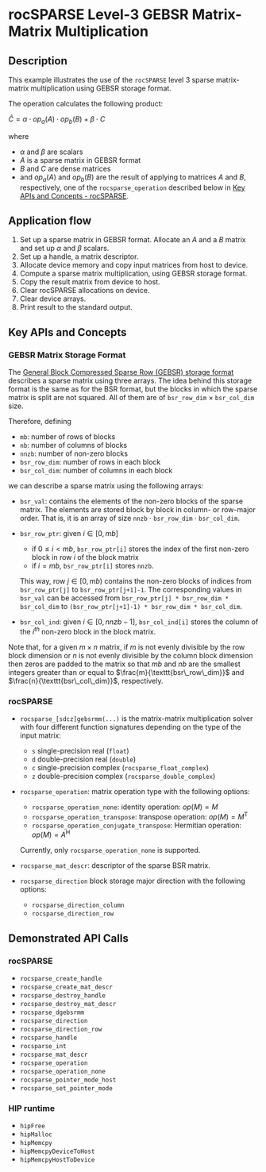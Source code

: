 # rocSPARSE Level-3 GEBSR Matrix-Matrix Multiplication

## Description

This example illustrates the use of the `rocSPARSE` level 3 sparse matrix-matrix multiplication using GEBSR storage format.

The operation calculates the following product:

$\hat{C} = \alpha \cdot op_a(A) \cdot op_b(B) + \beta \cdot C$

where

- $\alpha$ and $\beta$ are scalars
- $A$ is a sparse matrix in GEBSR format
- $B$ and $C$ are dense matrices
- and $op_a(A)$ and $op_b(B)$ are the result of applying to matrices $A$ and $B$, respectively, one of the `rocsparse_operation` described below in [Key APIs and Concepts - rocSPARSE](#rocsparse).

## Application flow

1. Set up a sparse matrix in GEBSR format. Allocate an $A$ and a $B$ matrix and set up $\alpha$ and $\beta$ scalars.
2. Set up a handle, a matrix descriptor.
3. Allocate device memory and copy input matrices from host to device.
4. Compute a sparse matrix multiplication, using GEBSR storage format.
5. Copy the result matrix from device to host.
6. Clear rocSPARSE allocations on device.
7. Clear device arrays.
8. Print result to the standard output.

## Key APIs and Concepts

### GEBSR Matrix Storage Format

The [General Block Compressed Sparse Row (GEBSR) storage format](https://rocm.docs.amd.com/projects/rocSPARSE/en/latest/how-to/basics.html#gebsr-storage-format) describes a sparse matrix using three arrays. The idea behind this storage format is the same as for the BSR format, but the blocks in which the sparse matrix is split are not squared. All of them are of `bsr_row_dim` $\times$ `bsr_col_dim` size.

Therefore, defining

- `mb`: number of rows of blocks
- `nb`: number of columns of blocks
- `nnzb`: number of non-zero blocks
- `bsr_row_dim`: number of rows in each block
- `bsr_col_dim`: number of columns in each block

we can describe a sparse matrix using the following arrays:

- `bsr_val`: contains the elements of the non-zero blocks of the sparse matrix. The elements are stored block by block in column- or row-major order. That is, it is an array of size `nnzb` $\cdot$ `bsr_row_dim` $\cdot$ `bsr_col_dim`.

- `bsr_row_ptr`: given $i \in [0, mb]$
  - if $` 0 \leq i < mb `$, `bsr_row_ptr[i]` stores the index of the first non-zero block in row $i$ of the block matrix
  - if $i = mb$, `bsr_row_ptr[i]` stores `nnzb`.

  This way, row $j \in [0, mb)$ contains the non-zero blocks of indices from `bsr_row_ptr[j]` to `bsr_row_ptr[j+1]-1`. The corresponding values in `bsr_val` can be accessed from `bsr_row_ptr[j] * bsr_row_dim * bsr_col_dim` to `(bsr_row_ptr[j+1]-1) * bsr_row_dim * bsr_col_dim`.

- `bsr_col_ind`: given $i \in [0, nnzb-1]$, `bsr_col_ind[i]` stores the column of the $i^{th}$ non-zero block in the block matrix.

Note that, for a given $m\times n$ matrix, if $m$ is not evenly divisible by the row block dimension or $n$ is not evenly divisible by the column block dimension then zeros are padded to the matrix so that $mb$ and $nb$ are the smallest integers greater than or equal to $`\frac{m}{\texttt{bsr\_row\_dim}}`$ and $`\frac{n}{\texttt{bsr\_col\_dim}}`$, respectively.

### rocSPARSE

- `rocsparse_[sdcz]gebsrmm(...)` is the matrix-matrix multiplication solver with four different function signatures depending on the type of the input matrix:
  - `s` single-precision real (`float`)
  - `d` double-precision real (`double`)
  - `c` single-precision complex (`rocsparse_float_complex`)
  - `z` double-precision complex (`rocsparse_double_complex`)

- `rocsparse_operation`: matrix operation type with the following options:
  - `rocsparse_operation_none`: identity operation: $op(M) = M$
  - `rocsparse_operation_transpose`: transpose operation: $op(M) = M^\mathrm{T}$
  - `rocsparse_operation_conjugate_transpose`: Hermitian operation: $op(M) = A^\mathrm{H}$

  Currently, only `rocsparse_operation_none` is supported.
- `rocsparse_mat_descr`: descriptor of the sparse BSR matrix.

- `rocsparse_direction` block storage major direction with the following options:
  - `rocsparse_direction_column`
  - `rocsparse_direction_row`

## Demonstrated API Calls

### rocSPARSE

- `rocsparse_create_handle`
- `rocsparse_create_mat_descr`
- `rocsparse_destroy_handle`
- `rocsparse_destroy_mat_descr`
- `rocsparse_dgebsrmm`
- `rocsparse_direction`
- `rocsparse_direction_row`
- `rocsparse_handle`
- `rocsparse_int`
- `rocsparse_mat_descr`
- `rocsparse_operation`
- `rocsparse_operation_none`
- `rocsparse_pointer_mode_host`
- `rocsparse_set_pointer_mode`

### HIP runtime

- `hipFree`
- `hipMalloc`
- `hipMemcpy`
- `hipMemcpyDeviceToHost`
- `hipMemcpyHostToDevice`
